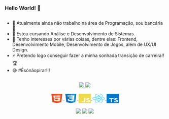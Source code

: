 ### Hello World! 👋

##

- 🔭 Atualmente ainda não trabalho na área de Programação, sou bancária 💙
- 🌱 Estou cursando Análise e Desenvolvimento de Sistemas.
- 💬 Tenho interesses por várias coisas, dentre elas: Frontend, Desenvolvimento Mobile, Desenvolvimento de Jogos, além de UX/UI Design.
- ⚡ Pretendo logo conseguir fazer a minha sonhada transição de carreira!! 🏆
- 😄 #Ésónãopirar!!!

##

<div align="center">
  <a href="https://github.com/KarineMoraiss">
  <img height="180em" src="https://github-readme-stats.vercel.app/api?username=KarineMoraiss&show_icons=true&theme=dracula&include_all_commits=true&count_private=true"/>
  <img height="180em" src="https://github-readme-stats.vercel.app/api/top-langs/?username=KarineMoraiss&layout=compact&langs_count=7&theme=dracula"/>
  <br/><br/>
  <img align="center" alt="Karine-HTML5" height="30" width="40" src="https://raw.githubusercontent.com/devicons/devicon/master/icons/html5/html5-original.svg">
  <img align="center" alt="Karine-CSS3" height="30" width="40" src="https://raw.githubusercontent.com/devicons/devicon/master/icons/css3/css3-original.svg">
  <img align="center" alt="Karine-JS" height="30" width="40" src="https://raw.githubusercontent.com/devicons/devicon/master/icons/javascript/javascript-plain.svg">
  <img align="center" alt="Karine-React" height="30" width="40" src="https://raw.githubusercontent.com/devicons/devicon/master/icons/react/react-original.svg">
  <img align="center" alt="Karine-Ts" height="30" width="40" src="https://raw.githubusercontent.com/devicons/devicon/master/icons/typescript/typescript-plain.svg">
  <br/><br/>
  <a href="https://instagram.com/karine__morais" target="_blank"><img src="https://img.shields.io/badge/-Instagram-%23E4405F?style=for-the-badge&logo=instagram&logoColor=white" target="_blank"></a>
  <a href ="mailto:karinemorais.g@gmail.com"><img src="https://img.shields.io/badge/-Gmail-%23333?style=for-the-badge&logo=gmail&logoColor=white" target="_blank"></a>
  <a href="https://www.linkedin.com/in/karinemoraiss" target="_blank"><img src="https://img.shields.io/badge/-LinkedIn-%230077B5?style=for-the-badge&logo=linkedin&logoColor=white" target="_blank"></a>
</div>

